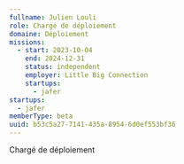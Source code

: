 ```yaml
---
fullname: Julien Louli
role: Chargé de déploiement
domaine: Déploiement
missions:
  - start: 2023-10-04
    end: 2024-12-31
    status: independent
    employer: Little Big Connection
    startups:
      - jafer
startups:
  - jafer
memberType: beta
uuid: b53c5a27-7141-435a-8954-6d0ef553bf36
---
```

Chargé de déploiement